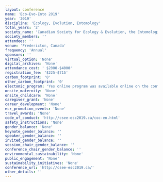 ```yaml
---
layout: conference 
name: 'Eco-Evo-Ento 2019'
year: '2019'
discipline: 'Ecology, Evolution, Entomology'
total_years: '2'
society_name: 'Canadian Society for Ecology & Evolution, the Entomological Society of Canada, and the Acadian Entomological Society'
society_members: ''
attendees: ''
venue: 'Fredericton, Canada'
frequency: 'Annual'
sponsors: ''
virtual_option: 'None'
digital_archives: 'None'
attendance_cost: ' $2000-$4000'
registration_fee: '$225-$715'
carbon_footprint: '0'
other_carbon_footprint: '0'
electonic_program: 'Yes online program was available online on the conference website.'
onsite_maternity: 'None'
onsite_childcare: 'None'
caregiver_grant: 'None'
career_development: 'None'
ecr_promotion_events: 'None'
travel_awards: 'None'
code_of_conduct: 'http://csee-esc2019.ca/coc-en.html'
safety_instructions: 'None'
gender_balance: 'None'
keynote_gender_balance: ''
speaker_gender_balance: ''
invited_gender_balance: ''
session_chair_gender_balance: ''
conference_chair_gender_balance: ''
environmental_sustainability: 'None'
public_engagement: 'None'
sustainability_initiatives: 'None'
conference_url: 'http://csee-esc2019.ca/'
other_details: ''
---
```

